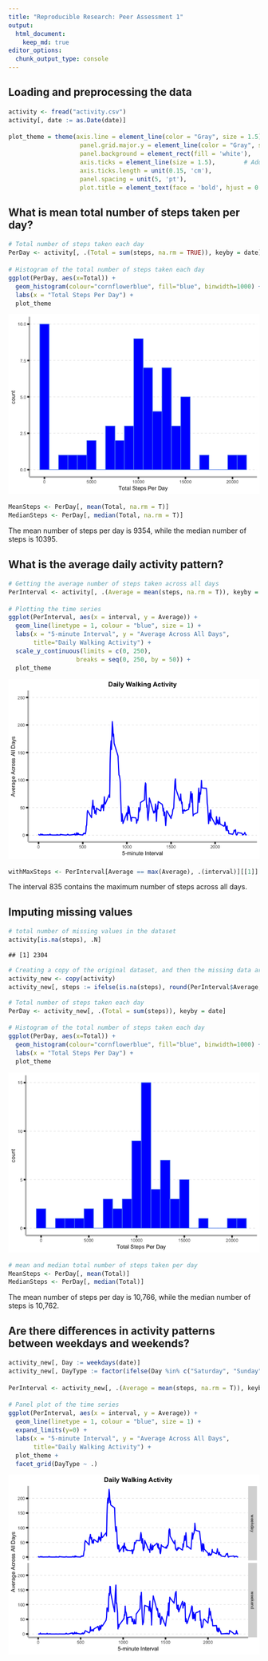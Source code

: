 ```yaml
---
title: "Reproducible Research: Peer Assessment 1"
output: 
  html_document:
    keep_md: true
editor_options: 
  chunk_output_type: console
---
```




## Loading and preprocessing the data

```r
activity <- fread("activity.csv")
activity[, date := as.Date(date)]

plot_theme = theme(axis.line = element_line(color = "Gray", size = 1.5),
                    panel.grid.major.y = element_line(color = "Gray", size = 0.2, linetype = 2),
                    panel.background = element_rect(fill = 'white'),
                    axis.ticks = element_line(size = 1.5),        # Add axis ticks
                    axis.ticks.length = unit(0.15, 'cm'),
                    panel.spacing = unit(5, 'pt'),
                    plot.title = element_text(face = 'bold', hjust = 0.5))
```



## What is mean total number of steps taken per day?


```r
# Total number of steps taken each day
PerDay <- activity[, .(Total = sum(steps, na.rm = TRUE)), keyby = date]

# Histogram of the total number of steps taken each day
ggplot(PerDay, aes(x=Total)) +
  geom_histogram(colour="cornflowerblue", fill="blue", binwidth=1000) +
  labs(x = "Total Steps Per Day") +
  plot_theme
```

![](PA1_template_files/figure-html/unnamed-chunk-2-1.png)<!-- -->

```r
MeanSteps <- PerDay[, mean(Total, na.rm = T)]
MedianSteps <- PerDay[, median(Total, na.rm = T)]
```

The mean number of steps per day is 9354, while the median number of steps is 10395. 



## What is the average daily activity pattern?


```r
# Getting the average number of steps taken across all days
PerInterval <- activity[, .(Average = mean(steps, na.rm = T)), keyby = interval]

# Plotting the time series
ggplot(PerInterval, aes(x = interval, y = Average)) +
  geom_line(linetype = 1, colour = "blue", size = 1) +
  labs(x = "5-minute Interval", y = "Average Across All Days", 
       title="Daily Walking Activity") +
  scale_y_continuous(limits = c(0, 250),
                   breaks = seq(0, 250, by = 50)) +
  plot_theme
```

![](PA1_template_files/figure-html/unnamed-chunk-3-1.png)<!-- -->

```r
withMaxSteps <- PerInterval[Average == max(Average), .(interval)][[1]]
```

The interval 835 contains the maximum number of steps across all days.



## Imputing missing values

```r
# total number of missing values in the dataset
activity[is.na(steps), .N]
```

```
## [1] 2304
```

```r
# Creating a copy of the original dataset, and then the missing data are filled in by the mean of corresponding 5-minute interval 
activity_new <- copy(activity)
activity_new[, steps := ifelse(is.na(steps), round(PerInterval$Average, 0), steps)]
```


```r
# Total number of steps taken each day
PerDay <- activity_new[, .(Total = sum(steps)), keyby = date]

# Histogram of the total number of steps taken each day 
ggplot(PerDay, aes(x=Total)) +
  geom_histogram(colour="cornflowerblue", fill="blue", binwidth=1000) +
  labs(x = "Total Steps Per Day") +
  plot_theme
```

![](PA1_template_files/figure-html/unnamed-chunk-5-1.png)<!-- -->

```r
# mean and median total number of steps taken per day
MeanSteps <- PerDay[, mean(Total)]
MedianSteps <- PerDay[, median(Total)]
```

The mean number of steps per day is 10,766, while the median number of steps is 10,762. 


## Are there differences in activity patterns between weekdays and weekends?


```r
activity_new[, Day := weekdays(date)]
activity_new[, DayType := factor(ifelse(Day %in% c("Saturday", "Sunday"), "weekend", "weekday"))]

PerInterval <- activity_new[, .(Average = mean(steps, na.rm = T)), keyby = .(DayType, interval)]

# Panel plot of the time series
ggplot(PerInterval, aes(x = interval, y = Average)) +
  geom_line(linetype = 1, colour = "blue", size = 1) +
  expand_limits(y=0) +
  labs(x = "5-minute Interval", y = "Average Across All Days", 
       title="Daily Walking Activity") +
  plot_theme + 
  facet_grid(DayType ~ .)
```

![](PA1_template_files/figure-html/unnamed-chunk-6-1.png)<!-- -->

